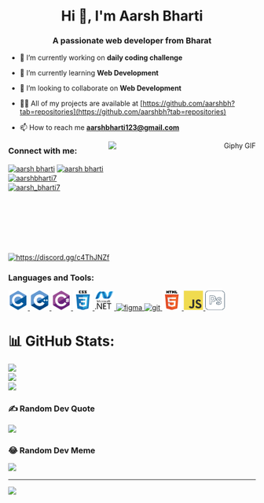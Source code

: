 <h1 align="center">Hi 👋, I'm Aarsh Bharti</h1>
<h3 align="center">A passionate web developer from Bharat</h3>


- 🔭 I’m currently working on **daily coding challenge**

- 🌱 I’m currently learning **Web Development**

- 👯 I’m looking to collaborate on **Web Development**

- 👨‍💻 All of my projects are available at [https://github.com/aarshbh?tab=repositories](https://github.com/aarshbh?tab=repositories)

- 📫 How to reach me **aarshbharti123@gmail.com**

 <div style="text-align: right;">
  <img src="https://media.giphy.com/media/qgQUggAC3Pfv687qPC/giphy.gif" align="right" alt="Giphy GIF" width="300" height="225">
</div>



<h3 align="left">Connect with me:</h3>
<p align="left">
<a href="https://linkedin.com/in/aarsh bharti" target="blank"><img align="center" src="https://raw.githubusercontent.com/rahuldkjain/github-profile-readme-generator/master/src/images/icons/Social/linked-in-alt.svg" alt="aarsh bharti" height="30" width="40" /></a>
<a href="https://fb.com/aarsh bharti" target="blank"><img align="center" src="https://raw.githubusercontent.com/rahuldkjain/github-profile-readme-generator/master/src/images/icons/Social/facebook.svg" alt="aarsh bharti" height="30" width="40" /></a>
<a href="https://instagram.com/aarshbharti7" target="blank"><img align="center" src="https://raw.githubusercontent.com/rahuldkjain/github-profile-readme-generator/master/src/images/icons/Social/instagram.svg" alt="aarshbharti7" height="30" width="40" /></a>
<a href="https://www.codechef.com/users/aarsh_bharti7" target="blank"><img align="center" src="https://cdn.jsdelivr.net/npm/simple-icons@3.1.0/icons/codechef.svg" alt="aarsh_bharti7" height="30" width="40" /></a>
<a href="https://discord.gg/https://discord.gg/c4ThJNZf" target="blank"><img align="center" src="https://raw.githubusercontent.com/rahuldkjain/github-profile-readme-generator/master/src/images/icons/Social/discord.svg" alt="https://discord.gg/c4ThJNZf" height="30" width="40" /></a>
</p>

<h3 align="left">Languages and Tools:</h3>
<p align="left"> <a href="https://www.cprogramming.com/" target="_blank" rel="noreferrer"> <img src="https://raw.githubusercontent.com/devicons/devicon/master/icons/c/c-original.svg" alt="c" width="40" height="40"/> </a> <a href="https://www.w3schools.com/cpp/" target="_blank" rel="noreferrer"> <img src="https://raw.githubusercontent.com/devicons/devicon/master/icons/cplusplus/cplusplus-original.svg" alt="cplusplus" width="40" height="40"/> </a> <a href="https://www.w3schools.com/cs/" target="_blank" rel="noreferrer"> <img src="https://raw.githubusercontent.com/devicons/devicon/master/icons/csharp/csharp-original.svg" alt="csharp" width="40" height="40"/> </a> <a href="https://www.w3schools.com/css/" target="_blank" rel="noreferrer"> <img src="https://raw.githubusercontent.com/devicons/devicon/master/icons/css3/css3-original-wordmark.svg" alt="css3" width="40" height="40"/> </a> <a href="https://dotnet.microsoft.com/" target="_blank" rel="noreferrer"> <img src="https://raw.githubusercontent.com/devicons/devicon/master/icons/dot-net/dot-net-original-wordmark.svg" alt="dotnet" width="40" height="40"/> </a> <a href="https://www.figma.com/" target="_blank" rel="noreferrer"> <img src="https://www.vectorlogo.zone/logos/figma/figma-icon.svg" alt="figma" width="40" height="40"/> </a> <a href="https://git-scm.com/" target="_blank" rel="noreferrer"> <img src="https://www.vectorlogo.zone/logos/git-scm/git-scm-icon.svg" alt="git" width="40" height="40"/> </a> <a href="https://www.w3.org/html/" target="_blank" rel="noreferrer"> <img src="https://raw.githubusercontent.com/devicons/devicon/master/icons/html5/html5-original-wordmark.svg" alt="html5" width="40" height="40"/> </a> <a href="https://developer.mozilla.org/en-US/docs/Web/JavaScript" target="_blank" rel="noreferrer"> <img src="https://raw.githubusercontent.com/devicons/devicon/master/icons/javascript/javascript-original.svg" alt="javascript" width="40" height="40"/> </a> <a href="https://www.photoshop.com/en" target="_blank" rel="noreferrer"> <img src="https://raw.githubusercontent.com/devicons/devicon/master/icons/photoshop/photoshop-line.svg" alt="photoshop" width="40" height="40"/> </a> </p>

# 📊 GitHub Stats:
![](https://github-readme-stats.vercel.app/api?username=aarshbh&theme=react&hide_border=false&include_all_commits=false&count_private=false)<br/>
![](https://github-readme-streak-stats.herokuapp.com/?user=aarshbh&theme=react&hide_border=false)<br/>
![](https://github-readme-stats.vercel.app/api/top-langs/?username=aarshbh&theme=react&hide_border=false&include_all_commits=false&count_private=false&layout=compact)

### ✍️ Random Dev Quote
![](https://quotes-github-readme.vercel.app/api?type=horizontal&theme=radical)

### 😂 Random Dev Meme
<img src='https://randommeme-five.vercel.app/' style="height: 400px;"/>

---
[![](https://visitcount.itsvg.in/api?id=aarshbh&icon=0&color=0)](https://visitcount.itsvg.in)

<!-- Proudly created with GPRM ( https://gprm.itsvg.in ) -->
